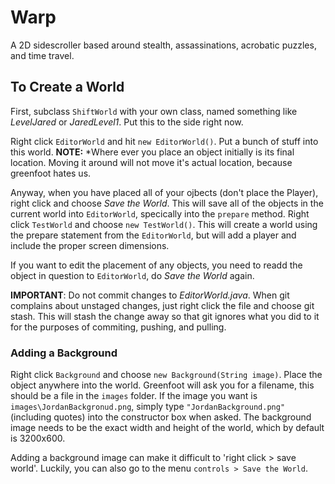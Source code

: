 Warp
====

A 2D sidescroller based around stealth, assassinations, acrobatic puzzles, and time travel.

To Create a World
-----------------

First, subclass `ShiftWorld` with your own class, named something like *LevelJared* or *JaredLevel1*. Put this to the side right now.

Right click `EditorWorld` and hit `new EditorWorld()`. Put a bunch of stuff into this world. **NOTE:** *Where ever you place an object initially is its final location. Moving it around will not move it's actual location, because greenfoot hates us.

Anyway, when you have placed all of your ojbects (don't place the Player), right click and choose *Save the World*. This will save all of the objects in the current world into `EditorWorld`, specically into the `prepare` method. Right click `TestWorld` and choose `new TestWorld()`. This will create a world using the prepare statement from the `EditorWorld`, but will add a player and include the proper screen dimensions.

If you want to edit the placement of any objects, you need to readd the object in question to `EditorWorld`, do *Save the World* again. 

**IMPORTANT**: Do not commit changes to *EditorWorld.java*. When git complains about unstaged changes, just right click the file and choose git stash. This will stash the change away so that git ignores what you did to it for the purposes of commiting, pushing, and pulling.

### Adding a Background

Right click `Background` and choose `new Background(String image)`. Place the object anywhere into the world. Greenfoot will ask you for a filename, this should be a file in the `images` folder. If the image you want is `images\JordanBackgronud.png`, simply type `"JordanBackground.png"` (including quotes) into the constructor box when asked. The background image needs to be the exact width and height of the world, which by default is 3200x600.

Adding a background image can make it difficult to 'right click > save world'. Luckily, you can also go to the menu `controls > Save the World`. 

